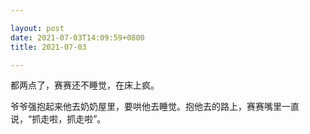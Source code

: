 ```yaml
---

layout: post
date: 2021-07-03T14:09:59+0800
title: 2021-07-03

---
```


都两点了，赛赛还不睡觉，在床上疯。

爷爷强抱起来他去奶奶屋里，要哄他去睡觉。抱他去的路上，赛赛嘴里一直说，“抓走啦，抓走啦”。
